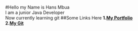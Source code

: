 #Hello my Name is Hans Mbua <br> I am a junior Java Developer <br> Now currently learning git
##Some Links Here
**1.[**My Portfolio**](https://hansmbua.github.io/Portfoliowebsite/)**
<br>
**2.[**My Git**](https://github.com/HansMbua/)**